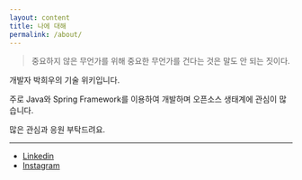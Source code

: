```yaml
---
layout: content
title: 나에 대해
permalink: /about/
---
```


> 중요하지 않은 무언가를 위해 중요한 무언가를 건다는 것은 말도 안 되는 짓이다.

개발자 박희우의 기술 위키입니다.

주로 Java와 Spring Framework를 이용하여 개발하며 오픈소스 생태계에 관심이 많습니다.

많은 관심과 응원 부탁드려요.

----

- [Linkedin](https://www.linkedin.com/in/parkhuiwo0/)
- [Instagram](https://www.instagram.com/parkhuiwo0/)

